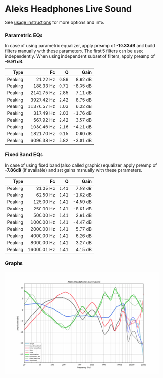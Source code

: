 # Aleks Headphones Live Sound
See [usage instructions](https://github.com/jaakkopasanen/AutoEq#usage) for more options and info.

### Parametric EQs
In case of using parametric equalizer, apply preamp of **-10.33dB** and build filters manually
with these parameters. The first 5 filters can be used independently.
When using independent subset of filters, apply preamp of **-9.91 dB**.

| Type    | Fc          |    Q | Gain     |
|--------:|------------:|-----:|---------:|
| Peaking | 21.22 Hz    | 0.89 | 8.62 dB  |
| Peaking | 188.33 Hz   | 0.71 | -8.35 dB |
| Peaking | 2142.75 Hz  | 2.85 | 7.11 dB  |
| Peaking | 3927.42 Hz  | 2.42 | 8.75 dB  |
| Peaking | 11376.57 Hz | 1.03 | 6.32 dB  |
| Peaking | 317.49 Hz   | 2.03 | -1.76 dB |
| Peaking | 567.92 Hz   | 2.42 | 3.57 dB  |
| Peaking | 1030.46 Hz  | 2.16 | -4.21 dB |
| Peaking | 1821.70 Hz  | 0.15 | 0.60 dB  |
| Peaking | 6096.38 Hz  | 5.82 | -3.01 dB |

### Fixed Band EQs
In case of using fixed band (also called graphic) equalizer, apply preamp of **-7.86dB**
(if available) and set gains manually with these parameters.

| Type    | Fc          |    Q | Gain     |
|--------:|------------:|-----:|---------:|
| Peaking | 31.25 Hz    | 1.41 | 7.58 dB  |
| Peaking | 62.50 Hz    | 1.41 | -1.62 dB |
| Peaking | 125.00 Hz   | 1.41 | -4.59 dB |
| Peaking | 250.00 Hz   | 1.41 | -8.61 dB |
| Peaking | 500.00 Hz   | 1.41 | 2.61 dB  |
| Peaking | 1000.00 Hz  | 1.41 | -4.47 dB |
| Peaking | 2000.00 Hz  | 1.41 | 5.77 dB  |
| Peaking | 4000.00 Hz  | 1.41 | 6.26 dB  |
| Peaking | 8000.00 Hz  | 1.41 | 3.27 dB  |
| Peaking | 16000.01 Hz | 1.41 | 4.15 dB  |

### Graphs
![](./Aleks%20Headphones%20Live%20Sound.png)